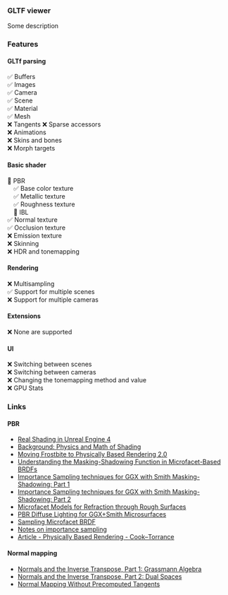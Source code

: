 ### GLTF viewer

Some description

### Features
#### GLTf parsing
✅ Buffers  
✅ Images   
✅ Camera      
✅ Scene  
✅ Material  
✅ Mesh  
❌ Tangents
❌ Sparse accessors  
❌ Animations  
❌ Skins and bones  
❌ Morph targets
#### Basic shader
🔄 PBR  
&emsp;✅ Base color texture  
&emsp;✅ Metallic texture  
&emsp;✅ Roughness texture  
&emsp;🔄 IBL  
✅ Normal texture   
✅ Occlusion texture  
❌ Emission texture  
❌ Skinning  
❌ HDR and tonemapping
#### Rendering
❌ Multisampling  
✅ Support for multiple scenes  
❌ Support for multiple cameras  
#### Extensions
❌ None are supported
#### UI
❌ Switching between scenes  
❌ Switching between cameras   
❌ Changing the tonemapping method and value  
❌ GPU Stats  


### Links

#### PBR
- [Real Shading in Unreal Engine 4]
- [Background: Physics and Math of Shading]
- [Moving Frostbite to Physically Based Rendering 2.0]
- [Understanding the Masking-Shadowing Function in Microfacet-Based BRDFs]
- [Importance Sampling techniques for GGX with Smith Masking-Shadowing: Part 1]
- [Importance Sampling techniques for GGX with Smith Masking-Shadowing: Part 2]
- [Microfacet Models for Refraction through Rough Surfaces]
- [PBR Diffuse Lighting for GGX+Smith Microsurfaces]
- [Sampling Microfacet BRDF]
- [Notes on importance sampling]
- [Article - Physically Based Rendering - Cook–Torrance]

#### Normal mapping
- [Normals and the Inverse Transpose, Part 1: Grassmann Algebra]
- [Normals and the Inverse Transpose, Part 2: Dual Spaces]
- [Normal Mapping Without Precomputed Tangents]

[Real Shading in Unreal Engine 4]: https://blog.selfshadow.com/publications/s2013-shading-course/karis/s2013_pbs_epic_notes_v2.pdf
[Background: Physics and Math of Shading]: https://blog.selfshadow.com/publications/s2013-shading-course/hoffman/s2013_pbs_physics_math_notes.pdf
[Moving Frostbite to Physically Based Rendering 2.0]: https://web.archive.org/web/20160702002225/http://www.frostbite.com/wp-content/uploads/2014/11/course_notes_moving_frostbite_to_pbr_v2.pdf
[Understanding the Masking-Shadowing Function in Microfacet-Based BRDFs]: https://inria.hal.science/hal-00942452v1/document
[Importance Sampling techniques for GGX with Smith Masking-Shadowing: Part 1]: https://schuttejoe.github.io/post/ggximportancesamplingpart1/
[Importance Sampling techniques for GGX with Smith Masking-Shadowing: Part 2]: https://schuttejoe.github.io/post/ggximportancesamplingpart2/
[Microfacet Models for Refraction through Rough Surfaces]: https://www.cs.cornell.edu/~srm/publications/EGSR07-btdf.pdf
[PBR Diffuse Lighting for GGX+Smith Microsurfaces]: https://ubm-twvideo01.s3.amazonaws.com/o1/vault/gdc2017/Presentations/Hammon_Earl_PBR_Diffuse_Lighting.pdf
[Sampling Microfacet BRDF]: https://agraphicsguynotes.com/posts/sample_microfacet_brdf/
[Notes on importance sampling]: https://www.tobias-franke.eu/log/2014/03/30/notes_on_importance_sampling.html
[How Is The NDF Really Defined?]: https://www.reedbeta.com/blog/hows-the-ndf-really-defined/
[Article - Physically Based Rendering - Cook–Torrance]: http://www.codinglabs.net/article_physically_based_rendering_cook_torrance.aspx

[Normals and the Inverse Transpose, Part 1: Grassmann Algebra]: https://www.reedbeta.com/blog/normals-inverse-transpose-part-1/
[Normals and the Inverse Transpose, Part 2: Dual Spaces]: https://www.reedbeta.com/blog/normals-inverse-transpose-part-2/
[Normal Mapping Without Precomputed Tangents]: http://www.thetenthplanet.de/archives/1180